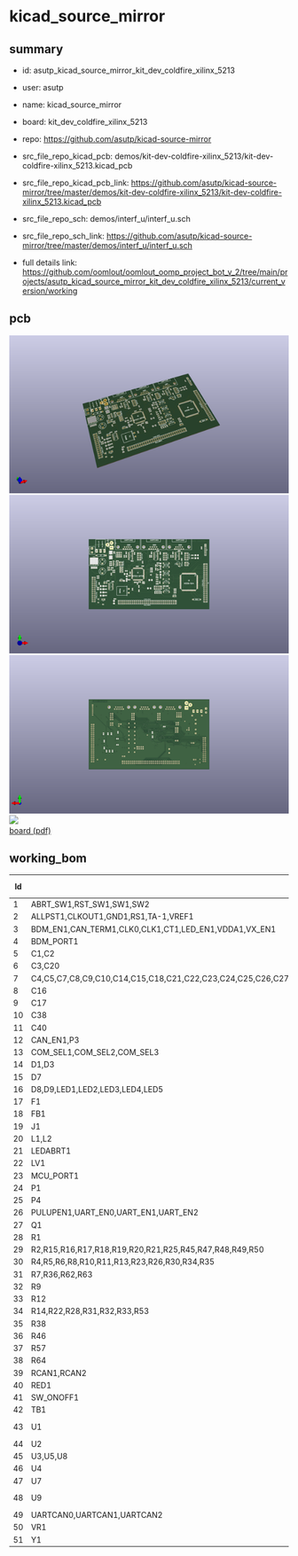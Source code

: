 # kicad_source_mirror
 
## summary 
* id: asutp_kicad_source_mirror_kit_dev_coldfire_xilinx_5213
* user: asutp
* name: kicad_source_mirror
* board: kit_dev_coldfire_xilinx_5213
* repo: https://github.com/asutp/kicad-source-mirror
* src_file_repo_kicad_pcb: demos/kit-dev-coldfire-xilinx_5213/kit-dev-coldfire-xilinx_5213.kicad_pcb
* src_file_repo_kicad_pcb_link: https://github.com/asutp/kicad-source-mirror/tree/master/demos/kit-dev-coldfire-xilinx_5213/kit-dev-coldfire-xilinx_5213.kicad_pcb


* src_file_repo_sch: demos/interf_u/interf_u.sch
* src_file_repo_sch_link: https://github.com/asutp/kicad-source-mirror/tree/master/demos/interf_u/interf_u.sch
* full details link: https://github.com/oomlout/oomlout_oomp_project_bot_v_2/tree/main/projects/asutp_kicad_source_mirror_kit_dev_coldfire_xilinx_5213/current_version/working  



## pcb  
![](working_3d_600.png) 
![](working_3d_front_600.png)  
![](working_3d_back_600.png)  
![](working_600.png)  
[board (pdf)](working.pdf)  

## working_bom
| Id | Designator | Footprint | Quantity | Designation | Supplier and ref |  | None | 
| --- | --- | --- | --- | --- | --- | --- | --- | 
| 1 | ABRT_SW1,RST_SW1,SW1,SW2 | SW_PUSH_SMALL | 4 | SW_PUSH |  |  | [''] | 
| 2 | ALLPST1,CLKOUT1,GND1,RS1,TA-1,VREF1 | PINTST | 6 | CONN_1 |  |  | [''] | 
| 3 | BDM_EN1,CAN_TERM1,CLK0,CLK1,CT1,LED_EN1,VDDA1,VX_EN1 | PIN_ARRAY_2X1 | 8 | JUMPER |  |  | [''] | 
| 4 | BDM_PORT1 | pin_array_13x2 | 1 | CONN_13X2 |  |  | [''] | 
| 5 | C1,C2 | SM0805 | 2 | 10pF |  |  | [''] | 
| 6 | C3,C20 | SM0805 | 2 | 1nF |  |  | [''] | 
| 7 | C4,C5,C7,C8,C9,C10,C14,C15,C18,C21,C22,C23,C24,C25,C26,C27,C28,C30,C31,C32,C33,C34,C35,C36,C41,C43,C44,C45,C46,C6,C11,C12,C51,C52,C53,C54,C55,C56,C57,C58,C59,C60,C61 | SM0805 | 43 | 100nF |  |  | [''] | 
| 8 | C16 | SM1206POL | 1 | 10uF |  |  | [''] | 
| 9 | C17 | SM1206POL | 1 | 100uF |  |  | [''] | 
| 10 | C38 | C2V8 | 1 | 10uF |  |  | [''] | 
| 11 | C40 | C2V8 | 1 | 220uF |  |  | [''] | 
| 12 | CAN_EN1,P3 | PIN_ARRAY_2X2 | 2 | CONN_2X2 |  |  | [''] | 
| 13 | COM_SEL1,COM_SEL2,COM_SEL3 | PIN_ARRAY_3X1 | 3 | CONN_3 |  |  | [''] | 
| 14 | D1,D3 | ST23AK#1 | 2 | BAT54 |  |  | [''] | 
| 15 | D7 | D5 | 1 | 1N4004 |  |  | [''] | 
| 16 | D8,D9,LED1,LED2,LED3,LED4,LED5 | SM1206POL | 7 | LED |  |  | [''] | 
| 17 | F1 | FSUPCMS | 1 | FUSE |  |  | [''] | 
| 18 | FB1 | SM1206 | 1 | BEAD |  |  | [''] | 
| 19 | J1 | JACK_ALIM | 1 | JACK_2P |  |  | [''] | 
| 20 | L1,L2 | SM1206 | 2 | 10uH |  |  | [''] | 
| 21 | LEDABRT1 | SM1206POL | 1 | RED |  |  | [''] | 
| 22 | LV1 | TO92-INVERT | 1 | DS1818 |  |  | [''] | 
| 23 | MCU_PORT1 | PIN_ARRAY_30X2 | 1 | CONN_30X2 |  |  | [''] | 
| 24 | P1 | PIN_ARRAY-6X1 | 1 | CONN_6 |  |  | [''] | 
| 25 | P4 | PIN_ARRAY_20X2 | 1 | CONN_20X2 |  |  | [''] | 
| 26 | PULUPEN1,UART_EN0,UART_EN1,UART_EN2 | pin_array_4x2 | 4 | CONN_4X2 |  |  | [''] | 
| 27 | Q1 | SOT23EBC | 1 | 3906 |  |  | [''] | 
| 28 | R1 | SM0805 | 1 | 1M |  |  | [''] | 
| 29 | R2,R15,R16,R17,R18,R19,R20,R21,R25,R45,R47,R48,R49,R50 | SM0805 | 14 | 4,7K |  |  | [''] | 
| 30 | R4,R5,R6,R8,R10,R11,R13,R23,R26,R30,R34,R35 | SM0805 | 12 | 10K |  |  | [''] | 
| 31 | R7,R36,R62,R63 | SM0805 | 4 | 1K |  |  | [''] | 
| 32 | R9 | SM0805 | 1 | 0 |  |  | [''] | 
| 33 | R12 | SM0805 | 1 | 20K |  |  | [''] | 
| 34 | R14,R22,R28,R31,R32,R33,R53 | SM0805 | 7 | 270 |  |  | [''] | 
| 35 | R38 | SM0805 | 1 | 62 |  |  | [''] | 
| 36 | R46 | SM0805 | 1 | 22 |  |  | [''] | 
| 37 | R57 | SM0805 | 1 | 4K7 |  |  | [''] | 
| 38 | R64 | R4 | 1 | 3,3 |  |  | [''] | 
| 39 | RCAN1,RCAN2 | SM0805 | 2 | R |  |  | [''] | 
| 40 | RED1 | SM1206POL | 1 | LED_RESET1 |  |  | [''] | 
| 41 | SW_ONOFF1 | SW_SPDT | 1 | SWITCH_INV |  |  | [''] | 
| 42 | TB1 | bornier2 | 1 | CONN_2 |  |  | [''] | 
| 43 | U1 | VQFP100 | 1 | MCF5213-LQFP100 |  |  | [''] | 
| 44 | U2 | SOT353 | 1 | 74AHC1G14 |  |  | [''] | 
| 45 | U3,U5,U8 | SO16E | 3 | MAX202 |  |  | [''] | 
| 46 | U4 | SO14E | 1 | 74HC125 |  |  | [''] | 
| 47 | U7 | SO8E | 1 | PCA82C251 |  |  | [''] | 
| 48 | U9 | TQFP144 | 1 | XCR3256-TQ144 |  |  | [''] | 
| 49 | UARTCAN0,UARTCAN1,UARTCAN2 | DB9FC | 3 | DB9 |  |  | [''] | 
| 50 | VR1 | DPAK5 | 1 | LT1129_QPACK |  |  | [''] | 
| 51 | Y1 | HC-18UH | 1 | 8MHz |  |  | [''] | 




